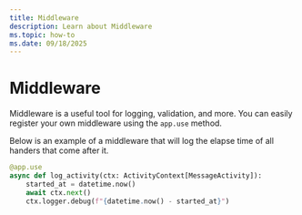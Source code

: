 ```yaml
---
title: Middleware
description: Learn about Middleware
ms.topic: how-to
ms.date: 09/18/2025
---
```


# Middleware

Middleware is a useful tool for logging, validation, and more.
You can easily register your own middleware using the `app.use` method.

Below is an example of a middleware that will log the elapse time of all handers that come after it.


```python
@app.use
async def log_activity(ctx: ActivityContext[MessageActivity]):
    started_at = datetime.now()
    await ctx.next()
    ctx.logger.debug(f"{datetime.now() - started_at}")
```
